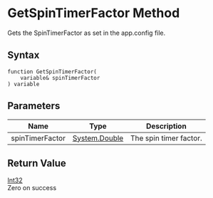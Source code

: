 # GetSpinTimerFactor Method

Gets the SpinTimerFactor as set in the app.config file.

## Syntax

```
function GetSpinTimerFactor(
	variable& spinTimerFactor
) variable
```

## **Parameters**

| Name            | Type                                                                 | Description            |
| --------------- | -------------------------------------------------------------------- | ---------------------- |
| spinTimerFactor | [System.Double](https://docs.microsoft.com/dotnet/api/system.double) | The spin timer factor. |

## **Return Value**

[Int32](https://docs.microsoft.com/dotnet/api/system.int32)\
Zero on success
